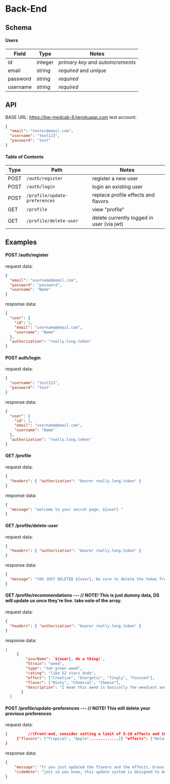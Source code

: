 # Back-End

## Schema

#### Users

| Field    | Type    | Notes                              |
| -------- | ------- | ---------------------------------- |
| id       | integer | _primary key_ and _autoincrements_ |
| email    | string  | _required_ and _unique_            |
| password | string  | _required_                         |
| username | string  | _required_                         |

## API

BASE URL: https://bw-medcab-8.herokuapp.com
test account:

```json
{
  "email": "tester@email.com",
  "username": "test123",
  "password": "test"
}
```

#### Table of Contents

| Type | Path                             | Notes                                        |
| ---- | ---------------------------------|----------------------------------------------|
| POST | `/auth/register`                 | register a new user                          |
| POST | `/auth/login`                    | login an existing user                       |
| POST | `/profile/update-preferences`    | replace profile effects and flavors          |
| GET  | `/profile`                       | view "profile"                               |
| GET  | `/profile/delete-user`           | delete currently logged in user (via jwt)    |

## Examples

#### POST /auth/register

request data:

```json
{
  "email": "username@email.com",
  "password": "password",
  "username": "Name"
}
```

response data:

```json
{
  "user": {
    "id": 1,
    "email": "username@email.com",
    "username": "Name"
  },
  "authorization": "really.long.token"
}
```

#### POST auth/login

request data:

```json
{
  "username": "test123",
  "password": "test"
}
```

response data:

```json
{
  "user": {
    "id": 1,
    "email": "username@email.com",
    "username": "Name"
  },
  "authorization": "really.long.token"
}
```

#### GET /profile

request data:

```json (include auth token in headers)
{
  "headers": { "authorization": "bearer really.long.token" }
}
```

response data:

```json
{
  "message": "welcome to your secret page, ${user} "
}
```

#### GET /profile/delete-user

request data:

```json (include auth token in headers)
{
  "headers": { "authorization": "bearer really.long.token" }
}
```

response data:

```json 
{
  "message": "YOU JUST DELETED ${user}, be sure to delete the token from memory"
}
```


#### GET /profile/recommendations --- // NOTE! This is just dummy data, DS will update us once they're live. take note of the array.

request data:

```json
{
  "headers": { "authorization": "bearer really.long.token" }
}
```

response data:

```json
[
     {
         "yourName": `${user}, do a thing!`,
         "Strain": "weed",
         "type": "teh green weed",
         "rating": "like 52 stars dude",
         "effect": ["Creative", "Energetic", "Tingly", "Focused"],
         "flavor": ["Minty", "Chemical", "Cheese"],
         "description": "I mean this weed is basically the weediest and the cheesiest",
       }
  ]
```

#### POST /profile/update-preferences --- // NOTE! This will delete your previous preferences

request data:

```json (include auth token in headers)
{         //(Front-end, consider setting a limit of 5-10 effects and 10-20 flavors to increase model accuracy)
     {"flavors": ["Tropical", "Apple".............]} "effects": ["Relaxed", "Happy".............]}
}
```

response data:

```json
{
    "message": "fr you just updated the flavors and the effects, bravo. I might even send a response or something someday",
    "sideNote": "just so you know, this update system is designed to delete your previous preferences. I hope you remember them"
}
```
